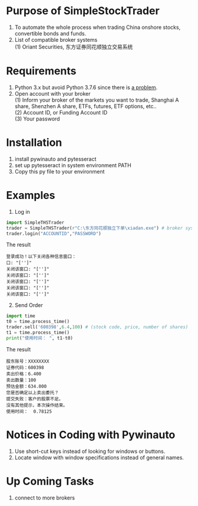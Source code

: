 # Purpose of SimpleStockTrader
1. To automate the whole process when trading China onshore stocks, convertible bonds and funds.
2. List of compatible broker systems  
    (1) Oriant Securities, 东方证券同花顺独立交易系统
# Requirements
1. Python 3.x but avoid Python 3.7.6 since there is [a problem](https://github.com/pywinauto/pywinauto/issues/867). 
2. Open account with your broker  
    (1) Inform your broker of the markets you want to trade, Shanghai A share, Shenzhen A share, ETFs, futures, ETF options, etc..  
    (2) Account ID, or Funding Account ID  
    (3) Your password
# Installation
1. install pywinauto and pytesseract
2. set up pytesseract in system environment PATH
3. Copy this py file to your environment
# Examples
1. Log in 
```python
import SimpleTHSTrader
trader = SimpleTHSTrader(r"C:\东方同花顺独立下单\xiadan.exe") # broker system address
trader.login("ACCOUNTID","PASSWORD")
```
The result
```shell script
登录成功！以下关闭各种信息窗口：
口: "['']" 
关闭该窗口: "['']" 
关闭该窗口: "['']" 
关闭该窗口: "['']" 
关闭该窗口: "['']" 
关闭该窗口: "['']" 
```
2. Send Order
````python
import time
t0 = time.process_time()
trader.sell('600398',6.4,100) # (stock code, price, number of shares)
t1 = time.process_time()
print("使用时间： ", t1-t0)
````
The result
````shell script
股东账号：XXXXXXXX
证券代码：600398
卖出价格：6.400
卖出数量：100
预估金额：634.000
您是否确定以上卖出委托？
提交失败：客户的股票不足。
没有其他提示，本次操作结束。
使用时间：  0.78125
````
# Notices in Coding with Pywinauto
1. Use short-cut keys instead of looking for windows or buttons. 
2. Locate window with window specifications instead of general names.

# Up Coming Tasks
1. connect to more brokers